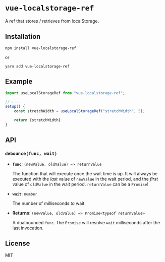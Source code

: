# `vue-localstorage-ref`

A ref that stores / retrieves from localStorage.

## Installation

```
npm install vue-localstorage-ref
```

or

```
yarn add vue-localstorage-ref
```

## Example

``` js
import useLocalStorageRef from "vue-localstorage-ref";

// ...
setup() {
    const stretchWidth = useLocalStorageRef("stretchWidth", 5);

    return {stretchWidth}
}
```

## API

### `debounce(func, wait)`

- **`func`**: `(newValue, oldValue) => returnValue`

  The function that will execute once the wait time is up. It will always be
  executed with the *last* value of `newValue` in the wait period, and the
  *first* value of `oldValue` in the wait period. `returnValue` can be a `Promise`!
- **`wait`**: `number`

  The number of milliseconds to wait.
- **Returns**: `(newValue, oldValue) => Promise<typeof returnValue>`

  A dualbounced `func`. The `Promise` will resolve `wait` milliseconds after the last invocation.

## License

MIT